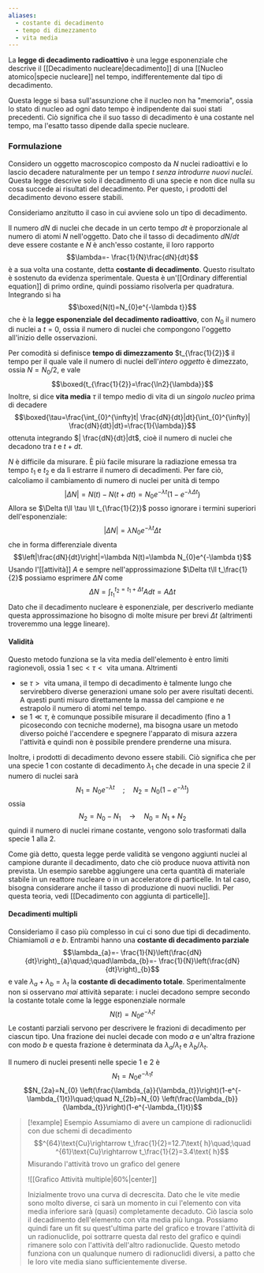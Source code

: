 ```yaml
---
aliases:
  - costante di decadimento
  - tempo di dimezzamento
  - vita media
---
```

La **legge di decadimento radioattivo** è una legge esponenziale che descrive il [[Decadimento nucleare|decadimento]] di una [[Nucleo atomico|specie nucleare]] nel tempo, indifferentemente dal tipo di decadimento.

Questa legge si basa sull'assunzione che il nucleo non ha "memoria", ossia lo stato di nucleo ad ogni dato tempo è indipendente dai suoi stati precedenti. Ciò significa che il suo tasso di decadimento è una costante nel tempo, ma l'esatto tasso dipende dalla specie nucleare.
### Formulazione
Considero un oggetto macroscopico composto da $N$ nuclei radioattivi e lo lascio decadere naturalmente per un tempo $t$ *senza introdurre nuovi nuclei*. Questa legge descrive solo il decadimento di una specie e non dice nulla su cosa succede ai risultati del decadimento. Per questo, i prodotti del decadimento devono essere stabili.

Consideriamo anzitutto il caso in cui avviene solo un tipo di decadimento.

Il numero $dN$ di nuclei che decade in un certo tempo $dt$ è proporzionale al numero di atomi $N$ nell'oggetto. Dato che il tasso di decadimento $dN/dt$ deve essere costante e $N$ è anch'esso costante, il loro rapporto
$$\lambda=- \frac{1}{N}\frac{dN}{dt}$$
è a sua volta una costante, detta **costante di decadimento**. Questo risultato è sostenuto da evidenza sperimentale. Questa è un'[[Ordinary differential equation]] di primo ordine, quindi possiamo risolverla per quadratura. Integrando si ha
$$\boxed{N(t)=N_{0}e^{-\lambda t}}$$
che è la **legge esponenziale del decadimento radioattivo**, con $N_{0}$ il numero di nuclei a $t=0$, ossia il numero di nuclei che compongono l'oggetto all'inizio delle osservazioni.

Per comodità si definisce **tempo di dimezzamento** $t_{\frac{1}{2}}$ il tempo per il quale vale il numero di nuclei dell'*intero oggetto* è dimezzato, ossia $N=N_{0}/2$, e vale
$$\boxed{t_{\frac{1}{2}}=\frac{\ln2}{\lambda}}$$
Inoltre, si dice **vita media** $\tau$ il tempo medio di vita di un *singolo nucleo* prima di decadere
$$\boxed{\tau=\frac{\int_{0}^{\infty}t| \frac{dN}{dt}|dt}{\int_{0}^{\infty}| \frac{dN}{dt}|dt}=\frac{1}{\lambda}}$$
ottenuta integrando $| \frac{dN}{dt}|dt$, cioè il numero di nuclei che decadono tra $t$ e $t+dt$.

$N$ è difficile da misurare. È più facile misurare la radiazione emessa tra tempo $t_{1}$ e $t_{2}$ e da lì estrarre il numero di decadimenti. Per fare ciò, calcoliamo il cambiamento di numero di nuclei per unità di tempo
$$|\Delta N|=N(t)-N(t+dt)=N_{0}e^{-\lambda t}(1-e^{-\lambda\Delta t})$$
Allora se $\Delta t\ll \tau \ll t_{\frac{1}{2}}$ posso ignorare i termini superiori dell'esponenziale:
$$|\Delta N|=\lambda N_{0}e^{-\lambda t}\Delta t$$
che in forma differenziale diventa
$$\left|\frac{dN}{dt}\right|=\lambda N(t)=\lambda N_{0}e^{-\lambda t}$$
Usando l'[[attività]] $A$ e sempre nell'approssimazione $\Delta t\ll t_\frac{1}{2}$ possiamo esprimere $\Delta N$ come
$$\Delta N=\int_{t_{1}}^{t_{2}=t_{1}+\Delta t}Adt=A\Delta t$$
Dato che il decadimento nucleare è esponenziale, per descriverlo mediante questa approssimazione ho bisogno di molte misure per brevi $\Delta t$ (altrimenti troveremmo una legge lineare).
#### Validità
Questo metodo funziona se la vita media dell'elemento è entro limiti ragionevoli, ossia $1\text{ sec}<\tau<\text{ vita umana}$. Altrimenti
- se $\tau>\text{ vita umana}$, il tempo di decadimento è talmente lungo che servirebbero diverse generazioni umane solo per avere risultati decenti. A questi punti misuro direttamente la massa del campione e ne estrapolo il numero di atomi nel tempo.
- se $1\ll\tau$, è comunque possibile misurare il decadimento (fino a 1 picosecondo con tecniche moderne), ma bisogna usare un metodo diverso poiché l'accendere e spegnere l'apparato di misura azzera l'attività e quindi non è possibile prendere prenderne una misura.

Inoltre, i prodotti di decadimento devono essere stabili. Ciò significa che per una specie 1 con costante di decadimento $\lambda_{1}$ che decade in una specie 2 il numero di nuclei sarà
$$N_{1}=N_{0}e^{-\lambda t}\quad;\quad N_{2}=N_{0}(1-e^{-\lambda t})$$
ossia
$$N_{2}=N_{0}-N_{1} \quad \rightarrow \quad N_{0}=N_{1}+N_{2}$$
quindi il numero di nuclei rimane costante, vengono solo trasformati dalla specie 1 alla 2.

Come già detto, questa legge perde validità se vengono aggiunti nuclei al campione durante il decadimento, dato che ciò produce nuova attività non prevista. Un esempio sarebbe aggiungere una certa quantità di materiale stabile in un reattore nucleare o in un acceleratore di particelle. In tal caso, bisogna considerare anche il tasso di produzione di nuovi nuclidi. Per questa teoria, vedi [[Decadimento con aggiunta di particelle]].
#### Decadimenti multipli
Consideriamo il caso più complesso in cui ci sono due tipi di decadimento. Chiamiamoli $a$ e $b$. Entrambi hanno una **costante di decadimento parziale**
$$\lambda_{a}=- \frac{1}{N}\left(\frac{dN}{dt}\right)_{a}\quad;\quad\lambda_{b}=- \frac{1}{N}\left(\frac{dN}{dt}\right)_{b}$$
e vale $\lambda_{a}+\lambda_{b}=\lambda_{t}$ la **costante di decadimento totale**. Sperimentalmente non si osservano *mai* attività separate: i nuclei decadono sempre secondo la costante totale come la legge esponenziale normale
$$N(t)=N_{0}e^{-\lambda_{t}t}$$
Le costanti parziali servono per descrivere le frazioni di decadimento per ciascun tipo. Una frazione dei nuclei decade con modo $a$ e un'altra frazione con modo $b$ e questa frazione è determinata da $\lambda_{a}/\lambda_{t}$ e $\lambda_{b}/\lambda_{t}$.

Il numero di nuclei presenti nelle specie 1 e 2 è
$$N_{1}=N_{0}e^{-\lambda_{1}t}$$
$$N_{2a}=N_{0} \left(\frac{\lambda_{a}}{\lambda_{t}}\right)(1-e^{-\lambda_{1}t})\quad;\quad N_{2b}=N_{0} \left(\frac{\lambda_{b}}{\lambda_{t}}\right)(1-e^{-\lambda_{1}t})$$

> [!example] Esempio
> Assumiamo di avere un campione di radionuclidi con due schemi di decadimento
> $$^{64}\text{Cu}\rightarrow t_\frac{1}{2}=12.7\text{ h}\quad;\quad ^{61}\text{Cu}\rightarrow t_\frac{1}{2}=3.4\text{ h}$$
> Misurando l'attività trovo un grafico del genere
>
>![[Grafico Attività multiple|60%|center]]
>
>Inizialmente trovo una curva di decrescita. Dato che le vite medie sono molto diverse, ci sarà un momento in cui l'elemento con vita media inferiore sarà (quasi) completamente decaduto. Ciò lascia solo il decadimento dell'elemento con vita media più lunga. Possiamo quindi fare un fit su quest'ultima parte del grafico e trovare l'attività di un radionuclide, poi sottrarre questa dal resto del grafico e quindi rimanere solo con l'attività dell'altro radionuclide. Questo metodo funziona con un qualunque numero di radionuclidi diversi, a patto che le loro vite media siano sufficientemente diverse.